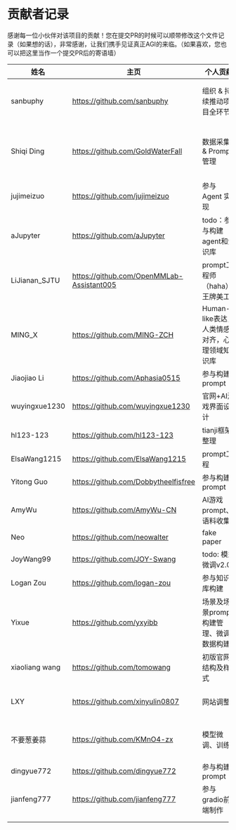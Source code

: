# 贡献者记录

感谢每一位小伙伴对该项目的贡献！您在提交PR的时候可以顺带修改这个文件记录（如果想的话），非常感谢，让我们携手见证真正AGI的来临。（如果喜欢，您也可以把这里当作一个提交PR后的寄语墙）

| 姓名             | 主页                  | 个人贡献                        | 想说的话                            |
|----------------|-------------------------------------------|-----------------------------|---------------------------------|
| sanbuphy       | https://github.com/sanbuphy               | 组织 & 持续推动项目全环节                   | 希望能帮大家留出更多时间探索真我。               |
| Shiqi Ding     | https://github.com/GoldWaterFall          | 数据采集 & Prompt管理             | 希望能慢慢搭建出prompt治理和数据集治理的体系       |
| jujimeizuo     | https://github.com/jujimeizuo             | 参与 Agent 实现                 | 和志同道合的朋友做热爱的事情                  |
| aJupyter       | https://github.com/aJupyter               | todo：参与构建agent和知识库          | 想到就去做                           |
| LiJianan_SJTU  | https://github.com/OpenMMLab-Assistant005 | prompt工程师（haha）、王牌美工        |                                 |
| MING_X         | https://github.com/MING-ZCH               | Human-like表达，人类情感对齐，心理领域知识库 | 探索情感智能的未来~                      |
| Jiaojiao Li    | https://github.com/Aphasia0515            | 参与构建prompt                  |                                 |
| wuyingxue1230  | https://github.com/wuyingxue1230          | 官网+AI游戏界面设计                 |                                 |
| hl123-123      | https://github.com/hl123-123              | tianji框架整理                  |                                 |
| ElsaWang1215   | https://github.com/ElsaWang1215           | prompt工程                    |                                 |
| Yitong Guo     | https://github.com/Dobbytheelfisfree      | 参与构建prompt                  |                                 |
| AmyWu          | https://github.com/AmyWu-CN               | AI游戏prompt、语料收集             | 勇敢做自己！                          |
| Neo            | https://github.com/neowalter              | fake paper                  |                                 |
| JoyWang99      | https://github.com/JOY-Swang              | todo: 模型微调v2.0              |                                 |
| Logan Zou      | https://github.com/logan-zou              | 参与知识库构建                     |                                 |
| Yixue          | https://github.com/yxyibb                 | 场景及场景prompt构建管理、微调数据构建      | 回归开源最本身的纯粹                      |
| xiaoliang wang | https://github.com/tomowang               | 初版官网结构及样式                   |                                 |
| LXY            | https://github.com/xinyulin0807           | 网站调整                        | 感谢大佬们愿意带我这个萌新                   |
| 不要葱姜蒜          | https://github.com/KMnO4-zx               | 模型微调、训练                     | For the Dreamer，For the Leaner！ |
| dingyue772     | https://github.com/dingyue772             | 参与构建prompt                  |
|jianfeng777 |   https://github.com/jianfeng777 |  参与gradio前端制作 |  希望开源社区越来越繁荣！|  
|      |          |                   |
|      |          |                   |